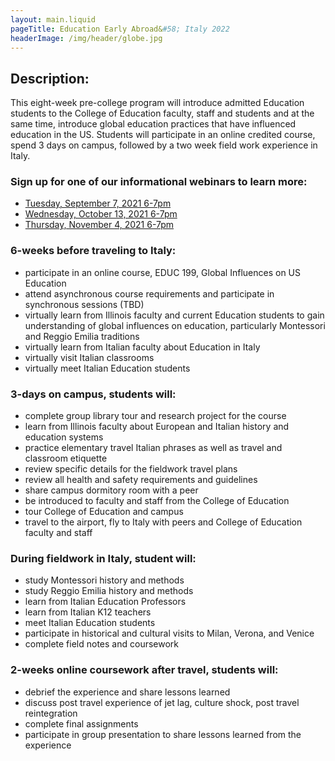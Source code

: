 ```yaml
---
layout: main.liquid
pageTitle: Education Early Abroad&#58; Italy 2022
headerImage: /img/header/globe.jpg
---
```


## Description:

This eight-week pre-college program will introduce admitted Education students to the College of Education faculty, staff and students and at the same time, introduce global education practices that have influenced education in the US. Students will participate in an online credited course, spend 3 days on campus, followed by a two week field work experience in Italy. 

### Sign up for one of our informational webinars to learn more: 
* [Tuesday, September 7, 2021 6-7pm](https://enroll.illinois.edu/register/edu)
* [Wednesday, October 13, 2021 6-7pm](https://enroll.illinois.edu/register/edu2) 
* [Thursday, November 4, 2021 6-7pm](https://enroll.illinois.edu/register/edu3)

### 6-weeks before traveling to Italy:

* participate in an online course, EDUC 199, Global Influences on US Education 
* attend asynchronous course requirements and participate in synchronous sessions (TBD)
* virtually learn from Illinois faculty and current Education students to gain understanding of global influences on education, particularly Montessori and Reggio Emilia traditions
* virtually learn from Italian faculty about Education in Italy 
* virtually visit Italian classrooms    
* virtually meet Italian Education students
  
### 3-days on campus, students will:

* complete group library tour and research project for the course 
* learn from Illinois faculty about European and Italian history and education systems
* practice elementary travel Italian phrases as well as travel and classroom etiquette  
* review specific details for the fieldwork travel plans
* review all health and safety requirements and guidelines
* share campus dormitory room with a peer
* be introduced to faculty and staff from the College of Education
* tour College of Education and campus
* travel to the airport, fly to Italy with peers and College of Education faculty and staff 

### During fieldwork in Italy, student will:   

* study Montessori history and methods
* study Reggio Emilia history and methods
* learn from Italian Education Professors
* learn from Italian K12 teachers
* meet Italian Education students
* participate in historical and cultural visits to Milan, Verona, and Venice
* complete field notes and coursework

### 2-weeks online coursework after travel, students will:

* debrief the experience and share lessons learned
* discuss post travel experience of jet lag, culture shock, post travel reintegration
* complete final assignments
* participate in group presentation to share lessons learned from the experience 
